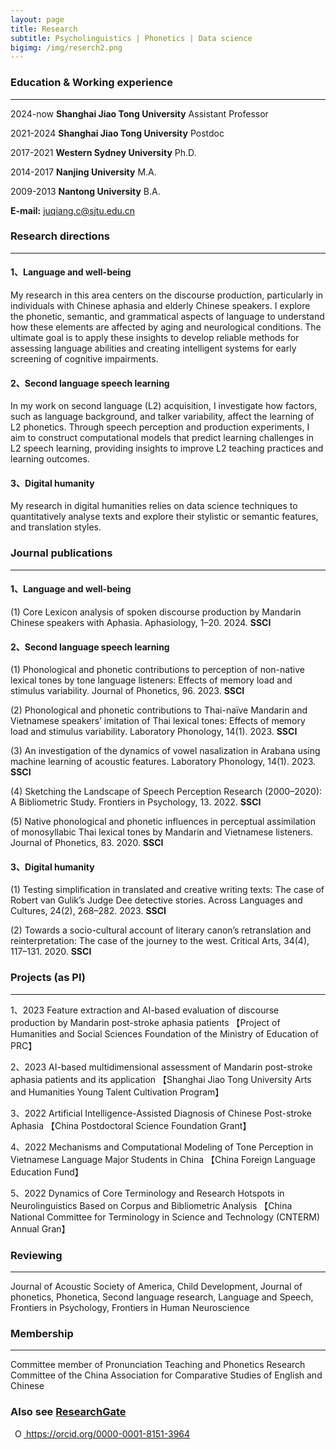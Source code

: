 ```yaml
---
layout: page
title: Research
subtitle: Psycholinguistics | Phonetics | Data science
bigimg: /img/reserch2.png
---
```


### Education & Working experience
*** 
2024-now  **Shanghai Jiao Tong University** Assistant Professor 

2021-2024 **Shanghai Jiao Tong University**  Postdoc 
  
2017-2021 **Western Sydney University**      Ph.D. 
  
2014-2017 **Nanjing University**             M.A. 
  
2009-2013 **Nantong University**             B.A. 


**E-mail:** juqiang.c@sjtu.edu.cn


### Research directions
***
#### 1、Language and well-being
My research in this area centers on the discourse production, particularly in individuals with Chinese aphasia and elderly Chinese speakers. I explore the phonetic, semantic, and grammatical aspects of language to understand how these elements are affected by aging and neurological conditions. The ultimate goal is to apply these insights to develop reliable methods for assessing language abilities and creating intelligent systems for early screening of cognitive impairments.

#### 2、Second language speech learning
In my work on second language (L2) acquisition, I investigate how factors, such as language background, and talker variability, affect the learning of L2 phonetics. Through speech perception and production experiments, I aim to construct computational models that predict learning challenges in L2 speech learning, providing insights to improve L2 teaching practices and learning outcomes.

#### 3、Digital humanity
My research in digital humanities relies on data science techniques to quantitatively analyse texts and explore their stylistic or semantic features, and translation styles. 

### Journal publications 
***
#### 1、Language and well-being
(1) Core Lexicon analysis of spoken discourse production by Mandarin Chinese speakers with Aphasia. Aphasiology, 1–20. 2024. **SSCI**

#### 2、Second language speech learning
(1) Phonological and phonetic contributions to perception of non-native lexical tones by tone language listeners: Effects of memory load and stimulus variability. Journal of Phonetics, 96. 2023.  **SSCI**

(2) Phonological and phonetic contributions to Thai-naïve Mandarin and Vietnamese speakers’ imitation of Thai lexical tones: Effects of memory load and stimulus variability. Laboratory Phonology, 14(1). 2023.  **SSCI**

(3) An investigation of the dynamics of vowel nasalization in Arabana using machine learning of acoustic features. Laboratory Phonology, 14(1). 2023.  **SSCI**

(4) Sketching the Landscape of Speech Perception Research (2000–2020): A Bibliometric Study. Frontiers in Psychology, 13. 2022.  **SSCI**

(5) Native phonological and phonetic influences in perceptual assimilation of monosyllabic Thai lexical tones by Mandarin and Vietnamese listeners. Journal of Phonetics, 83. 2020.  **SSCI**

#### 3、Digital humanity
(1) Testing simplification in translated and creative writing texts: The case of Robert van Gulik’s Judge Dee detective stories. Across Languages and Cultures, 24(2), 268–282. 2023.  **SSCI**

(2) Towards a socio-cultural account of literary canon’s retranslation and reinterpretation: The case of the journey to the west. Critical Arts, 34(4), 117–131. 2020.  **SSCI**

### Projects (as PI)
***
1、2023 Feature extraction and AI-based evaluation of discourse production by Mandarin post-stroke aphasia patients 【Project of Humanities and Social Sciences Foundation of the Ministry of Education of PRC】

2、2023 AI-based multidimensional assessment of Mandarin post-stroke aphasia patients and its application 【Shanghai Jiao Tong University Arts and Humanities Young Talent Cultivation Program】

3、2022 Artificial Intelligence-Assisted Diagnosis of Chinese Post-stroke Aphasia 【China Postdoctoral Science Foundation Grant】

4、2022 Mechanisms and Computational Modeling of Tone Perception in Vietnamese Language Major Students in China 【China Foreign Language Education Fund】

5、2022 Dynamics of Core Terminology and Research Hotspots in Neurolinguistics Based on Corpus and Bibliometric Analysis 【China National Committee for Terminology in Science and Technology (CNTERM) Annual Gran】

### Reviewing
***
Journal of Acoustic Society of America, Child Development, Journal of phonetics, Phonetica, Second language research, Language and Speech, Frontiers in Psychology, Frontiers in Human Neuroscience

### Membership
***
Committee member of Pronunciation Teaching and Phonetics Research Committee of the China Association for Comparative Studies of English and Chinese


### Also see [ResearchGate](https://www.researchgate.net/profile/Juqiang_Chen)

 <a
    id="cy-effective-orcid-url"
    class="underline"
     href="https://orcid.org/0000-0001-8151-3964"
     target="orcid.widget"
     rel="me noopener noreferrer"
     style="vertical-align: top">
     <img
        src="https://orcid.org/sites/default/files/images/orcid_16x16.png"
        style="width: 1em; margin-inline-start: 0.5em"
        alt="ORCID iD icon"/>
      https://orcid.org/0000-0001-8151-3964
    </a>
